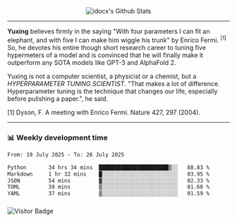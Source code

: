 <div align="center">
    <img align="center" src="https://github-readme-stats.vercel.app/api?username=idocx&show_icons=true&count_private=true&hide_border=true" alt="idocx's Github Stats"></img>
</div>

---

**Yuxing** believes firmly in the saying "With four parameters I can fit an elephant, and with five I can make him wiggle his trunk" by Enrico Fermi. <sup>[1]</sup> So, he devotes his entire though short research career to tuning five hypermeters of a model and is convinced that he will finally make it outperform any SOTA models like GPT-3 and AlphaFold 2.

Yuxing is not a computer scientist, a physicist or a chemist, but a *HYPERPARAMETER TUNING SCIENTIST*. "That makes a lot of difference. Hyperparameter tuning is the technique that changes our life, especially before pulishing a paper.", he said.

[1] Dyson, F. A meeting with Enrico Fermi. Nature 427, 297 (2004).


---

### 📊 Weekly development time
<!--START_SECTION:waka-->

```txt
From: 19 July 2025 - To: 26 July 2025

Python       34 hrs 34 mins  ██████████████████████▒░░   88.83 %
Markdown     1 hr 32 mins    █░░░░░░░░░░░░░░░░░░░░░░░░   03.95 %
JSON         54 mins         ▓░░░░░░░░░░░░░░░░░░░░░░░░   02.33 %
TOML         39 mins         ▒░░░░░░░░░░░░░░░░░░░░░░░░   01.68 %
YAML         37 mins         ▒░░░░░░░░░░░░░░░░░░░░░░░░   01.59 %
```

<!--END_SECTION:waka-->

### 

![Visitor Badge](https://visitor-badge.laobi.icu/badge?page_id=idocx.idocx)